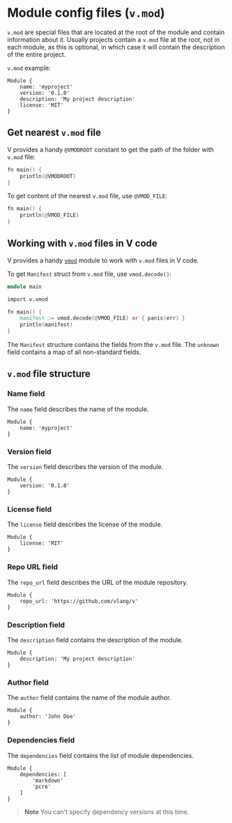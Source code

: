 # Module config files (`v.mod`)

`v.mod` are special files that are located at the root of the module and
contain information about it.
Usually projects contain a `v.mod` file at the root, not in each module, as this is optional, in
which case it will contain the description of the entire project.

`v.mod` example:

```vmod
Module {
    name: 'myproject'
    version: '0.1.0'
    description: 'My project description'
    license: 'MIT'
}
```

## Get nearest `v.mod` file

V provides a handy `@VMODROOT` constant to get the path of the folder with `v.mod` file:

```v play
fn main() {
	println(@VMODROOT)
}
```

To get content of the nearest `v.mod` file, use `@VMOD_FILE`:

```v play
fn main() {
	println(@VMOD_FILE)
}
```

## Working with `v.mod` files in V code

V provides a handy
[`vmod`](https://modules.vosca.dev/standard_library/v/vmod.html)
module to work with `v.mod` files in V code.

To get `Manifest` struct from `v.mod` file, use `vmod.decode()`:

```v ignore
module main

import v.vmod

fn main() {
    manifest := vmod.decode(@VMOD_FILE) or { panic(err) }
    println(manifest)
}
```

The `Manifest` structure contains the fields from the `v.mod` file.
The `unknown` field contains a map of all non-standard fields.

## `v.mod` file structure

### Name field

The `name` field describes the name of the module.

```vmod
Module {
    name: 'myproject'
}
```

### Version field

The `version` field describes the version of the module.

```vmod
Module {
    version: '0.1.0'
}
```

### License field

The `license` field describes the license of the module.

```vmod
Module {
    license: 'MIT'
}
```

### Repo URL field

The `repo_url` field describes the URL of the module repository.

```vmod
Module {
    repo_url: 'https://github,com/vlang/v'
}
```

### Description field

The `description` field contains the description of the module.

```vmod
Module {
    description: 'My project description'
}
```

### Author field

The `author` field contains the name of the module author.

```vmod
Module {
    author: 'John Doe'
}
```

### Dependencies field

The `dependencies` field contains the list of module dependencies.

```vmod
Module {
    dependencies: [
        'markdown'
        'pcre'
    ]
}
```

> **Note**
> You can't specify dependency versions at this time.
